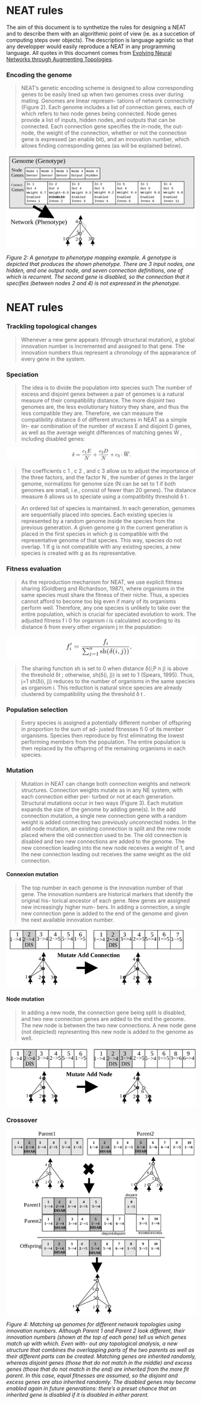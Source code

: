 # NEAT rules

The aim of this document is to synthetize the rules for designing a NEAT and to describe them with an algorithmic point of view (ie. as a succetion of computing steps over objects). The description is language agnistic so that any developper would easily reproduce a NEAT in any programming language.
All quotes in this document comes from [Evolving Neural Networks through Augmenting Topologies](https://www.cs.utexas.edu/users/ai-lab/pubs/stanley.gecco02_1.pdf).

### Encoding the genome

> NEAT’s genetic encoding scheme is designed to allow corresponding genes to be easily
> lined up when two genomes cross over during mating. Genomes are linear represen-
> tations of network connectivity (Figure 2). Each genome includes a list of connection
> genes, each of which refers to two node genes being connected. Node genes provide a
> list of inputs, hidden nodes, and outputs that can be connected. Each connection gene
> specifies the in-node, the out-node, the weight of the connection, whether or not the
> connection gene is expressed (an enable bit), and an innovation number, which allows
> finding corresponding genes (as will be explained below).

![Encoding the genome in neat algorithm](https://github.com/onino-js/NEAT/blob/main/documentation/images/genotype-encoding.png?raw=true, "Encoding the genome in neat algorithm")

_Figure 2: A genotype to phenotype mapping example. A genotype is depicted that
produces the shown phenotype. There are 3 input nodes, one hidden, and one output
node, and seven connection definitions, one of which is recurrent. The second gene is
disabled, so the connection that it specifies (between nodes 2 and 4) is not expressed in
the phenotype._

# NEAT rules

### Trackling topological changes

> Whenever a new gene appears (through structural mutation), a global innovation number is incremented
> and assigned to that gene. The innovation numbers thus represent a chronology of the
> appearance of every gene in the system.

### Speciation

> The idea is to divide the population into species such
> The number of excess and disjoint genes between a pair of genomes is a natural
> measure of their compatibility distance. The more disjoint two genomes are, the less
> evolutionary history they share, and thus the less compatible they are. Therefore, we
> can measure the compatibility distance δ of different structures in NEAT as a simple lin-
> ear combination of the number of excess E and disjoint D genes, as well as the average
> weight differences of matching genes W , including disabled genes:

![Distance in neat algorithm](https://github.com/onino-js/NEAT/blob/main/documentation/images/distance-equation.png?raw=true, "Distance in neat algorithm")

> The coefficients c 1 , c 2 , and c 3 allow us to adjust the importance of the three factors, and
> the factor N , the number of genes in the larger genome, normalizes for genome size (N
> can be set to 1 if both genomes are small, i.e., consist of fewer than 20 genes).
> The distance measure δ allows us to speciate using a compatibility threshold δ t .

> An ordered list of species is maintained. In each generation, genomes are sequentially
> placed into species. Each existing species is represented by a random genome inside
> the species from the previous generation. A given genome g in the current generation is
> placed in the first species in which g is compatible with the representative genome of
> that species. This way, species do not overlap. 1 If g is not compatible with any existing
> species, a new species is created with g as its representative.

### Fitness evaluation

> As the reproduction mechanism for NEAT, we use explicit fitness sharing (Goldberg
> and Richardson, 1987), where organisms in the same species must share the fitness
> of their niche. Thus, a species cannot afford to become too big even if many of its
> organisms perform well. Therefore, any one species is unlikely to take over the entire
> population, which is crucial for speciated evolution to work. The adjusted fitness f i 0 for
> organism i is calculated according to its distance δ from every other organism j in the
> population:

![Distance in neat algorithm](https://github.com/onino-js/NEAT/blob/main/documentation/images/adjusted-fitness-equation.png?raw=true, "Distance in neat algorithm")

> The sharing function sh is set to 0 when distance δ(i,P n j) is above the threshold δt ;
> otherwise, sh(δ(i, j)) is set to 1 (Spears, 1995). Thus, j=1 sh(δ(i, j)) reduces to the
> number of organisms in the same species as organism i. This reduction is natural since
> species are already clustered by compatibility using the threshold δ t .

### Population selection

> Every species is
> assigned a potentially different number of offspring in proportion to the sum of ad-
> justed fitnesses fi 0 of its member organisms. Species then reproduce by first eliminating
> the lowest performing members from the population. The entire population is then
> replaced by the offspring of the remaining organisms in each species.

### Mutation

> Mutation in NEAT can change both connection weights and network structures.
> Connection weights mutate as in any NE system, with each connection either per-
> turbed or not at each generation. Structural mutations occur in two ways (Figure 3).
> Each mutation expands the size of the genome by adding gene(s). In the add connection
> mutation, a single new connection gene with a random weight is added connecting
> two previously unconnected nodes. In the add node mutation, an existing connection is
> split and the new node placed where the old connection used to be. The old connection
> is disabled and two new connections are added to the genome. The new connection
> leading into the new node receives a weight of 1, and the new connection leading out
> receives the same weight as the old connection.

#### Connexion mutation

> The top number in each genome is the innovation number of
> that gene. The innovation numbers are historical markers that identify the original his-
> torical ancestor of each gene. New genes are assigned new increasingly higher num-
> bers. In adding a connection, a single new connection gene is added to the end of the
> genome and given the next available innovation number.

![Connexion mutaion in neat algorithm](https://github.com/onino-js/NEAT/blob/main/documentation/images/structural-mutation-1.png?raw=true, "Connexion mutaion in neat algorithm")

#### Node mutation

> In adding a new node, the connection gene being split is disabled, and two new connection genes are added to the
> end the genome. The new node is between the two new connections. A new node gene
> (not depicted) representing this new node is added to the genome as well.

![Node mutaion in neat algorithm](https://github.com/onino-js/NEAT/blob/main/documentation/images/structural-mutation-2.png?raw=true, "Node mutaion in neat algorithm")

### Crossover

![Crossover in neat algorithm](https://github.com/onino-js/NEAT/blob/main/documentation/images/crossover.png?raw=true, "Crossover in neat algorithm")

_Figure 4: Matching up genomes for different network topologies using innovation
numbers. Although Parent 1 and Parent 2 look different, their innovation numbers
(shown at the top of each gene) tell us which genes match up with which. Even with-
out any topological analysis, a new structure that combines the overlapping parts of the
two parents as well as their different parts can be created. Matching genes are inherited
randomly, whereas disjoint genes (those that do not match in the middle) and excess
genes (those that do not match in the end) are inherited from the more fit parent. In
this case, equal fitnesses are assumed, so the disjoint and excess genes are also inherited
randomly. The disabled genes may become enabled again in future generations: there’s
a preset chance that an inherited gene is disabled if it is disabled in either parent._
